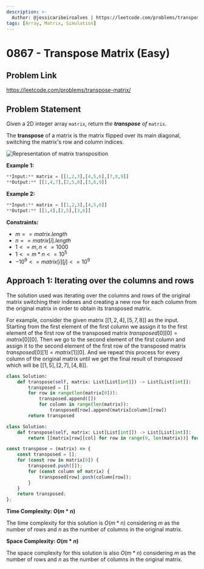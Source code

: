 ```yaml
---
description: >-
  Author: @jessicaribeiroalves | https://leetcode.com/problems/transpose-matrix/
tags: [Array, Matrix, Simulation]
---
```


# 0867 - Transpose Matrix (Easy)

## Problem Link

https://leetcode.com/problems/transpose-matrix/

## Problem Statement

Given a 2D integer array `matrix`, return _the **transpose** of_ `matrix`.

The **transpose** of a matrix is the matrix flipped over its main diagonal, switching the matrix's row and column indices.

![Representation of matrix transposition](https://assets.leetcode.com/uploads/2021/02/10/hint_transpose.png)

**Example 1:**

```Python
**Input:** matrix = [[1,2,3],[4,5,6],[7,8,9]]
**Output:** [[1,4,7],[2,5,8],[3,6,9]]
```

**Example 2:**

```Python
**Input:** matrix = [[1,2,3],[4,5,6]]
**Output:** [[1,4],[2,5],[3,6]]
```

**Constraints:**

- $m == matrix.length$
- $n == matrix[i].length$
- $1 <= m, n <= 1000$
- $1 <= m * n <= 10 ^ 5$
- $-10 ^ 9 <= matrix[i][j] <= 10 ^ 9$

## Approach 1: Iterating over the columns and rows

The solution used was iterating over the columns and rows of the original matrix switching their indexes and creating a new row for each column from the original matrix in order to obtain its transposed matrix.

For example, consider the given matrix $[[1, 2, 4], [5, 7, 8]]$ as the input. Starting from the first element of the first column we assign it to the first element of the first row of the transposed matrix $transposed[0][0] = matrix[0][0]$. Then we go to the second element of the first column and assign it to the second element of the first row of the transposed matrix $transposed[0][1] = matrix[1][0]$. And we repeat this process for every column of the original matrix until we get the final result of $transposed$ which will be $[[1, 5], [2, 7], [4, 8]]$.

<Tabs>
<TabItem value="py" label="Python">
<SolutionAuthor name="@jessicaribeiroalves"/>

```py
class Solution:
    def transpose(self, matrix: List[List[int]]) -> List[List[int]]:
        transposed = []
        for row in range(len(matrix[0])):
            transposed.append([])
            for column in range(len(matrix)):
                transposed[row].append(matrix[column][row])
        return transposed
```


<SolutionAuthor name="@wingkwong"/>

```py
class Solution:
    def transpose(self, matrix: List[List[int]]) -> List[List[int]]:
        return [[matrix[row][col] for row in range(0, len(matrix))] for col in range(0, len(matrix[0]))]
```

</TabItem>

<TabItem value="js" label="JavaScript">
<SolutionAuthor name="@jessicaribeiroalves"/>

```js
const transpose = (matrix) => {
    const transposed = [];
    for (const row in matrix[0]) {
        transposed.push([]);
        for (const column of matrix) {
            transposed[row].push(column[row]);
        }
    }
    return transposed;
};
```

</TabItem>
</Tabs>

**Time Complexity: $O(m*n)$**

The time complexity for this solution is $O(m*n)$ considering $m$ as the number of rows and $n$ as the number of columns in the original matrix.

**Space Complexity: $O(m*n)$**

The space complexity for this solution is also $O(m*n)$ considering $m$ as the number of rows and $n$ as the number of columns in the original matrix.

